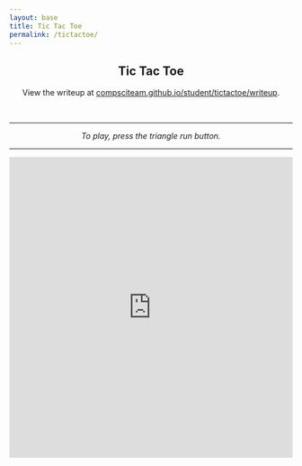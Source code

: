 ```yaml
---
layout: base
title: Tic Tac Toe
permalink: /tictactoe/
---
```


<center><h2>Tic Tac Toe</h2>

View the writeup at <a href="https://compsciteam.github.io/student/tictactoe/writeup">compsciteam.github.io/student/tictactoe/writeup</a>.

<br><hr>

<i>To play, press the triangle run button.</i>
<br><hr>

<iframe src="https://trinket.io/embed/python3/613624fbac6e" width="100%" height="534" frameborder="0" marginwidth="0" marginheight="0" allowfullscreen></iframe>

</center>